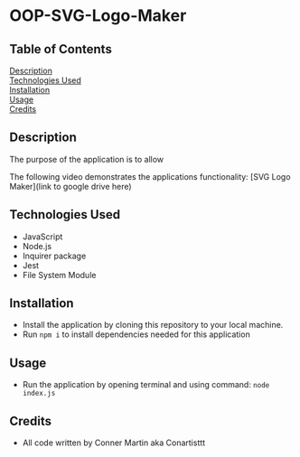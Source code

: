 # OOP-SVG-Logo-Maker

## Table of Contents

[Description](#description)
<br>
[Technologies Used](#technologies-used)
<br>
[Installation](#installation)
<br>
[Usage](#usage)
<br>
[Credits](#credits)

## Description

The purpose of the application is to allow 

The following video demonstrates the applications functionality: [SVG Logo Maker](link to google drive here)

## Technologies Used

* JavaScript
* Node.js
* Inquirer package
* Jest
* File System Module

## Installation

* Install the application by cloning this repository to your local machine.
* Run ```npm i``` to install dependencies needed for this application

## Usage

* Run the application by opening terminal and using command: 
```node index.js```

## Credits

* All code written by Conner Martin aka Conartisttt